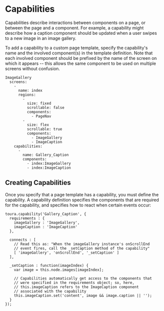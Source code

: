 
# Capabilities

Capabilities describe interactions between components on a page, or between the
page and a component. For example, a capability might describe how a caption
component should be updated when a user swipes to a new image in an image
gallery.

To add a capability to a custom page template, specify the capability's name
and the involved component(s) in the template definition. Note that each
involved component should be prefixed by the name of the screen on which it
appears -- this allows the same component to be used on multiple screens
without confusion.

    ImageGallery
      screens:
        -
          name: index
          regions:
            -
              size: fixed
              scrollable: false
              components:
                - PageNav
            -
              size: flex
              scrollable: true
              components:
                - ImageGallery
                - ImageCaption
        capabilities:
          -
            name: Gallery_Caption
            components:
              - index:ImageGallery
              - index:ImageCaption

## Creating Capabilities
Once you specify that a page template has a capability, you must define the
capability. A capability definition specifies the components that are required
for the capability, and specifies how to react when certain events occur:

    toura.capability('Gallery_Caption', {
      requirements : {
        imageGallery : 'ImageGallery',
        imageCaption : 'ImageCaption'
      },

      connects : [
        // Read this as: "When the imageGallery instance's onScrollEnd
        // event fires, call the _setCaption method of the capability"
        [ 'imageGallery', 'onScrollEnd', '_setCaption' ]
      ],

      _setCaption : function(imageIndex) {
        var image = this.node.images[imageIndex];

        // Capabilities automatically get access to the components that
        // were specified in the requirements object; so, here,
        // this.imageCaption refers to the ImageCaption component
        // associated with the capability
        this.imageCaption.set('content', image && image.caption || '');
      }
    });
